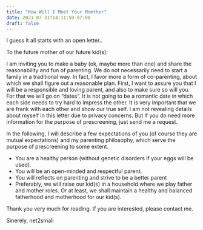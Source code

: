 ```yaml
---
title: "How Will I Meet Your Momther"
date: 2021-07-31T14:11:59-07:00
draft: false
---
```

I guess it all starts with an open letter..


To the future mother of our future kid(s):

I am inviting you to make a baby (ok, maybe more than one) and share the reasonability and fun of parenting. We do not necessarily need to start a family in a traditional way. In fact, I favor more a form of co-parenting, about which we shall figure out a reasonable plan. First, I want to assure you that I will be a responsible and loving parent, and also to make sure so will you. For that we will go on “dates”. It is not going to be a romantic date in which each side needs to try hard to impress the other. It is very important that we are frank with each other and show our true self. I am not revealing details about myself in this letter due to privacy concerns. But if you do need more information for the purpose of prescreening, just send me a request. 

In the following, I will describe a few expectations of you (of course they are mutual expectations) and my parenting philosophy, which serve the purpose of prescreening to some extent.

- You are a healthy person (without genetic disorders if your eggs will be used).
- You will be an open-minded and respectful parent. 
- You will reflects on parenting and strive to be a better parent
- Preferably, we will raise our kid(s) in a household where we play father and mother roles. Or at least, we shall maintain a healthy and balanced fatherhood and motherhood for our kid(s).

Thank you very much for reading. If you are interested, please contact me.

Sinerely,
net2small


